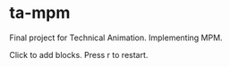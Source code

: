 # ta-mpm
Final project for Technical Animation. Implementing MPM.

Click to add blocks. Press r to restart.

